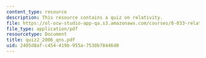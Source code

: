 ```yaml
---
content_type: resource
description: This resource contains a quiz on relativity.
file: https://ol-ocw-studio-app-qa.s3.amazonaws.com/courses/8-033-relativity-fall-2006/2405d8afc454419b955a7530b78446d0_quiz2_2006_qns.pdf
file_type: application/pdf
resourcetype: Document
title: quiz2_2006_qns.pdf
uid: 2405d8af-c454-419b-955a-7530b78446d0
---
```

